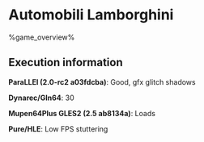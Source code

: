 # Automobili Lamborghini 

%game_overview%

## Execution information

**ParaLLEl (2.0-rc2 a03fdcba)**: Good, gfx glitch shadows

**Dynarec/Gln64**: 30

**Mupen64Plus GLES2 (2.5 ab8134a)**: Loads

**Pure/HLE**: Low FPS stuttering